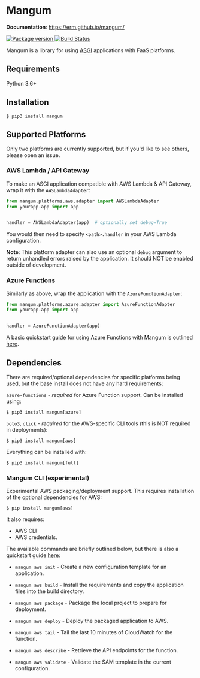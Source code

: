 # Mangum

**Documentation**: https://erm.github.io/mangum/

<a href="https://pypi.org/project/mangum/">
    <img src="https://badge.fury.io/py/mangum.svg" alt="Package version">
</a>
<a href="https://travis-ci.org/erm/mangum">
    <img src="https://travis-ci.org/erm/mangum.svg?branch=master" alt="Build Status">
</a>

Mangum is a library for using [ASGI](https://asgi.readthedocs.io/en/latest/) applications with FaaS platforms.

## Requirements

Python 3.6+

## Installation

```shell
$ pip3 install mangum
```

## Supported Platforms

Only two platforms are currently supported, but if you'd like to see others, please open an issue.

### AWS Lambda / API Gateway

To make an ASGI application compatible with AWS Lambda & API Gateway, wrap it with the `AWSLambdaAdapter`:

```python
from mangum.platforms.aws.adapter import AWSLambdaAdapter
from yourapp.app import app


handler = AWSLambdaAdapter(app)  # optionally set debug=True
```

You would then need to specify `<path>.handler` in your AWS Lambda configuration.

**Note**: This platform adapter can also use an optional `debug` argument to return unhandled errors raised by the application. It should NOT be enabled outside of development.

### Azure Functions

Similarly as above, wrap the application with the `AzureFunctionAdapter`:

```python
from mangum.platforms.azure.adapter import AzureFunctionAdapter
from yourapp.app import app


handler = AzureFunctionAdapter(app)
```

A basic quickstart guide for using Azure Functions with Mangum is outlined [here](https://erm.github.io/mangum/azure-how-to/).

## Dependencies

There are required/optional dependencies for specific platforms being used, but the base install does not have any hard requirements:

`azure-functions` - *required* for Azure Function support. Can be installed using:

```shell
$ pip3 install mangum[azure]
```

`boto3`, `click` - *required* for the AWS-specific CLI tools (this is NOT required in deployments):

```shell
$ pip3 install mangum[aws]
```

Everything can be installed with:

```shell
$ pip3 install mangum[full]
```

### Mangum CLI (experimental)

Experimental AWS packaging/deployment support. This requires installation of the optional dependencies for AWS:

```shell
$ pip install mangum[aws]
```

It also requires:

- AWS CLI
- AWS credentials.

The available commands are briefly outlined below, but there is also a quickstart guide [here](https://erm.github.io/mangum/aws-how-to/):

* `mangum aws init` - Create a new configuration template for an application.

* `mangum aws build` - Install the requirements and copy the application files into the build directory.

* `mangum aws package` - Package the local project to prepare for deployment.

* `mangum aws deploy` - Deploy the packaged application to AWS.

* `mangum aws tail` - Tail the last 10 minutes of CloudWatch for the function.

* `mangum aws describe` - Retrieve the API endpoints for the function.

* `mangum aws validate` - Validate the SAM template in the current configuration.
